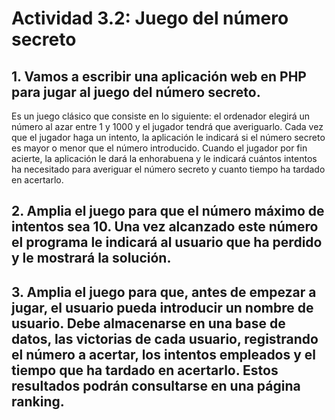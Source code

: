 # Actividad 3.2: Juego del número secreto
## 1. Vamos a escribir una aplicación web en PHP para jugar al juego del número secreto.
Es un juego clásico que consiste en lo siguiente: el ordenador elegirá un número al azar entre 1 y 1000 y el jugador tendrá que averiguarlo. Cada vez que el jugador haga un intento, la aplicación le indicará si el número secreto es mayor o menor que el número introducido.
Cuando el jugador por fin acierte, la aplicación le dará la enhorabuena y le indicará cuántos intentos ha necesitado para averiguar el número secreto y cuanto tiempo ha tardado en acertarlo.

## 2. Amplia el juego para que el número máximo de intentos sea 10. Una vez alcanzado este número el programa le indicará al usuario que ha perdido y le mostrará la solución.

## 3. Amplia el juego para que, antes de empezar a jugar, el usuario pueda introducir un nombre de usuario. Debe almacenarse en una base de datos, las victorias de cada usuario, registrando el número a acertar, los intentos empleados y el tiempo que ha tardado en acertarlo. Estos resultados podrán consultarse en una página ranking.